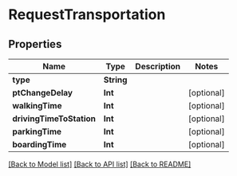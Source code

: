 # RequestTransportation

## Properties
Name | Type | Description | Notes
------------ | ------------- | ------------- | -------------
**type** | **String** |  | 
**ptChangeDelay** | **Int** |  | [optional] 
**walkingTime** | **Int** |  | [optional] 
**drivingTimeToStation** | **Int** |  | [optional] 
**parkingTime** | **Int** |  | [optional] 
**boardingTime** | **Int** |  | [optional] 

[[Back to Model list]](../README.md#documentation-for-models) [[Back to API list]](../README.md#documentation-for-api-endpoints) [[Back to README]](../README.md)


